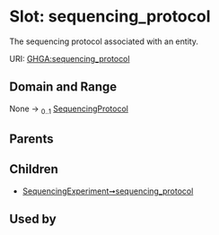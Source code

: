 
# Slot: sequencing_protocol


The sequencing protocol associated with an entity.

URI: [GHGA:sequencing_protocol](https://w3id.org/GHGA/sequencing_protocol)


## Domain and Range

None &#8594;  <sub>0..1</sub> [SequencingProtocol](SequencingProtocol.md)

## Parents


## Children

 *  [SequencingExperiment➞sequencing_protocol](SequencingExperiment_sequencing_protocol.md)

## Used by

